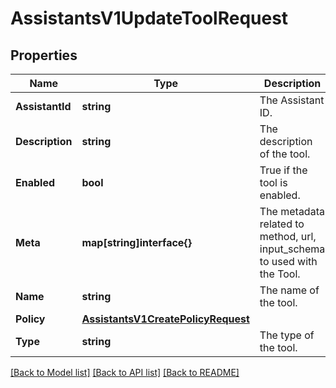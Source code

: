 # AssistantsV1UpdateToolRequest

## Properties

Name | Type | Description | Notes
------------ | ------------- | ------------- | -------------
**AssistantId** | **string** | The Assistant ID. |[optional] 
**Description** | **string** | The description of the tool. |[optional] 
**Enabled** | **bool** | True if the tool is enabled. |[optional] 
**Meta** | **map[string]interface{}** | The metadata related to method, url, input_schema to used with the Tool. |[optional] 
**Name** | **string** | The name of the tool. |[optional] 
**Policy** | [**AssistantsV1CreatePolicyRequest**](AssistantsV1CreatePolicyRequest.md) |  |[optional] 
**Type** | **string** | The type of the tool. |[optional] 

[[Back to Model list]](../README.md#documentation-for-models) [[Back to API list]](../README.md#documentation-for-api-endpoints) [[Back to README]](../README.md)



